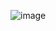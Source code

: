 
![image](https://github.com/SarfarazQadir/Switchcase-in-C-/assets/144503703/493301cd-63fd-4384-a5e2-ab95117970df)
